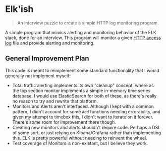 # Elk'ish

[CLF]: https://en.wikipedia.org/wiki/Common_Log_Format

> An interview puzzle to create a simple HTTP log monitoring program.

A simple program that mimics alerting and monitoring behavior of the ELK stack,
done for an interview. This program will monitor a given [HTTP access log][CLF]
file and provide alerting and monitoring.

## General Improvement Plan

This code is meant to reimplement some standard functionality that I would
generally not implement myself:

* Total traffic alerting implements its own "cleanup" concept, where as the top
  section monitor implements a simple in-memory time series database. I would
  use ElasticSearch for both of these, as there's really no reason to try and
  rewrite that platform.
* Monitors and Alerts aren't interfaced. Although I kept with a common pattern,
  I didn't account for some `Add` functions needing errorability, and given my
  attempt to timebox this, I didn't want to iterate on it forever. There's some
  room for improvement there though.
* Creating new monitors and alerts shouldn't require code. Perhaps a DSL of some
  sort, or just relying on Kibana/Grafana rather than implementing this. ELK is
  pretty powerful without needing to reinvent the wheel.
* Test coverage of Monitors is non-existant, but I believe they work.
